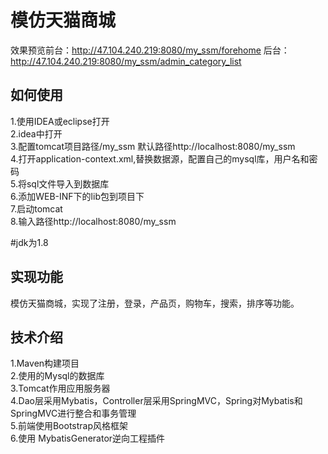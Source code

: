 模仿天猫商城
====
效果预览前台：http://47.104.240.219:8080/my_ssm/forehome
        后台：http://47.104.240.219:8080/my_ssm/admin_category_list
        
如何使用
---
1.使用IDEA或eclipse打开              
2.idea中打开               
3.配置tomcat项目路径/my_ssm 默认路径http://localhost:8080/my_ssm          
4.打开application-context.xml,替换数据源，配置自己的mysql库，用户名和密码            
5.将sql文件导入到数据库          
6.添加WEB-INF下的lib包到项目下           
7.启动tomcat              
8.输入路径http://localhost:8080/my_ssm              

#jdk为1.8

实现功能
---
模仿天猫商城，实现了注册，登录，产品页，购物车，搜索，排序等功能。

技术介绍
---
   1.Maven构建项目    
   2.使用的Mysql的数据库   
   3.Tomcat作用应用服务器   
   4.Dao层采用Mybatis，Controller层采用SpringMVC，Spring对Mybatis和SpringMVC进行整合和事务管理    
   5.前端使用Bootstrap风格框架          
   6.使用 MybatisGenerator逆向工程插件
